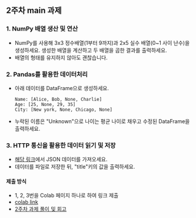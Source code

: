 ## 2주차 main 과제
### 1. NumPy 배열 생산 및 연산
- NumPy를 사용해 3x3 정수배열(1부터 9까지)과 2x5 실수 배열(0~1 사이 난수)을 생성하세요. 생성한 배열을 계산하고 두 배열을 곱한 결과를 출력하세요.
- 배열의 형태를 유지하지 않아도 괜찮습니다.
### 2. Pandas를 활용한 데이터처리
- 아래 데이터를 DataFrame으로 생성하세요.
  ```
  Name: [Alice, Bob, None, Charlie]
  Age: [25, None, 29, 35]
  City: [New york, None, Chicago, None]
  ```
- 누락된 이름은 "Unknown"으로 나이는 평균 나이로 채우고 수정된 DataFrame을 출력하세요.
### 3. HTTP 통신을 활용한 데이터 읽기 및 저장
- [해당 링크](https://jsonplaceholder.typicode.com/todos)에서 JSON 데이터를 가져오세요.
- 데이터를 파일로 저장한 뒤, "title"키의 값을 출력하세요.

#### 제출 방식
- 1, 2, 3번을 Colab 페이지 하나로 하여 링크 제출</br>
- [colab link](https://colab.research.google.com/drive/1eFOhx5WbqNM9zKkNlTiKi7HZFbOC1QLj?usp=sharing)</br>
- [2주차 과제 풀이 및 회고](/2nd/review.md)